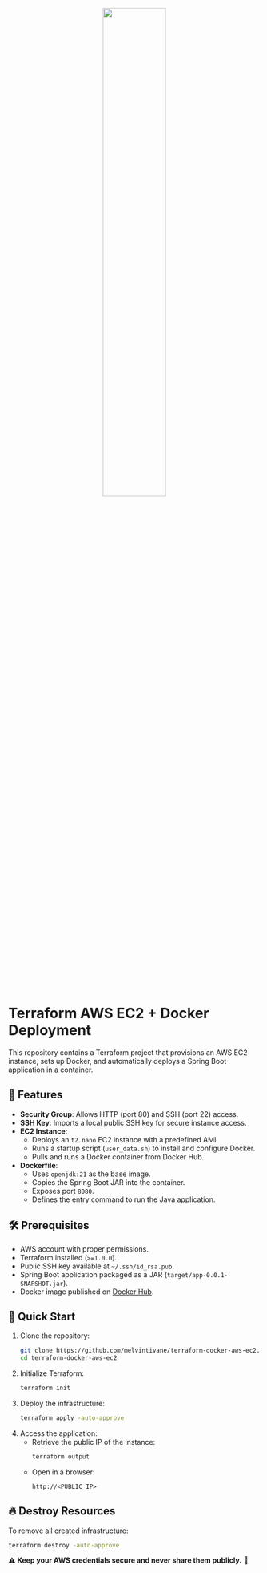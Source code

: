 <p align="center" width="100%">
    <img width="50%" src="https://github.com/melvintivane/terraform-docker-java-aws-ec2/blob/main/images/logoterraform.png"> 
</p>

# Terraform AWS EC2 + Docker Deployment

This repository contains a Terraform project that provisions an AWS EC2 instance, sets up Docker, and automatically
deploys a Spring Boot application in a container.

## 📌 Features

- **Security Group**: Allows HTTP (port 80) and SSH (port 22) access.
- **SSH Key**: Imports a local public SSH key for secure instance access.
- **EC2 Instance**:
    - Deploys an `t2.nano` EC2 instance with a predefined AMI.
    - Runs a startup script (`user_data.sh`) to install and configure Docker.
    - Pulls and runs a Docker container from Docker Hub.
- **Dockerfile**:
    - Uses `openjdk:21` as the base image.
    - Copies the Spring Boot JAR into the container.
    - Exposes port `8080`.
    - Defines the entry command to run the Java application.

## 🛠️ Prerequisites

- AWS account with proper permissions.
- Terraform installed (`>=1.0.0`).
- Public SSH key available at `~/.ssh/id_rsa.pub`.
- Spring Boot application packaged as a JAR (`target/app-0.0.1-SNAPSHOT.jar`).
- Docker image published on [Docker Hub](https://hub.docker.com/).

## 🚀 Quick Start

1. Clone the repository:
   ```sh
   git clone https://github.com/melvintivane/terraform-docker-aws-ec2.git
   cd terraform-docker-aws-ec2
   ```  
2. Initialize Terraform:
   ```sh
   terraform init
   ```  
3. Deploy the infrastructure:
   ```sh
   terraform apply -auto-approve
   ```  
4. Access the application:
    - Retrieve the public IP of the instance:
      ```sh
      terraform output
      ```  
    - Open in a browser:
      ```
      http://<PUBLIC_IP>
      ```  

## 🔥 Destroy Resources

To remove all created infrastructure:

```sh
terraform destroy -auto-approve
```  

**⚠️ Keep your AWS credentials secure and never share them publicly.** 🚀
